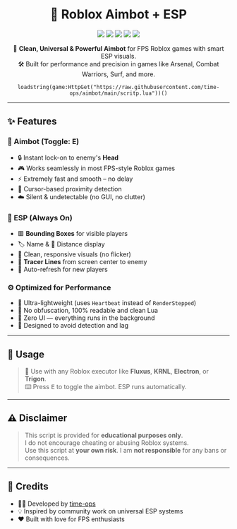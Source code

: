 <h1 align="center">🎯 Roblox Aimbot + ESP</h1>

<p align="center">
  <img src="https://img.shields.io/badge/Status-Working-brightgreen?style=for-the-badge">
  <img src="https://img.shields.io/badge/Aimbot-Instant-red?style=for-the-badge">
  <img src="https://img.shields.io/badge/ESP-Enabled-blue?style=for-the-badge">
  <img src="https://img.shields.io/badge/Optimized-Yes-ff69b4?style=for-the-badge">
  <img src="https://img.shields.io/badge/Roblox-Compatible-orange?style=for-the-badge">
</p>

<p align="center">
  🔫 <b>Clean, Universal & Powerful Aimbot</b> for FPS Roblox games with smart ESP visuals.<br>
  🛠️ Built for performance and precision in games like Arsenal, Combat Warriors, Surf, and more.
</p>

<p align="center">
  <code>loadstring(game:HttpGet("https://raw.githubusercontent.com/time-ops/aimbot/main/scritp.lua"))()</code>
</p>

---

## ✨ Features

### 🎯 Aimbot (Toggle: <kbd>E</kbd>)
- 🔒 Instant lock-on to enemy's **Head**
- 🎮 Works seamlessly in most FPS-style Roblox games
- ⚡ Extremely fast and smooth – no delay
- 🧠 Cursor-based proximity detection
- ☁️ Silent & undetectable (no GUI, no clutter)

### 🧿 ESP (Always On)
- 🟥 **Bounding Boxes** for visible players
- 🏷️ Name & 💬 Distance display
- 🔭 Clean, responsive visuals (no flicker)
- 📌 **Tracer Lines** from screen center to enemy
- 🔁 Auto-refresh for new players

### ⚙️ Optimized for Performance
- 🔋 Ultra-lightweight (uses `Heartbeat` instead of `RenderStepped`)
- 🔐 No obfuscation, 100% readable and clean Lua
- 🔎 Zero UI — everything runs in the background
- 👻 Designed to avoid detection and lag

---

## 🚀 Usage

> 🧪 Use with any Roblox executor like **Fluxus**, **KRNL**, **Electron**, or **Trigon**.  
> ⌨️ Press <kbd>E</kbd> to toggle the aimbot. ESP runs automatically.

---

## ⚠️ Disclaimer

> This script is provided for **educational purposes only**.  
> I do not encourage cheating or abusing Roblox systems.  
> Use this script at **your own risk**. I am **not responsible** for any bans or consequences.

---

## 🧠 Credits

- 👨‍💻 Developed by [time-ops](https://github.com/time-ops)
- 💡 Inspired by community work on universal ESP systems
- ❤️ Built with love for FPS enthusiasts


